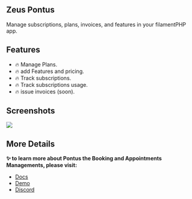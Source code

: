 ## Zeus Pontus

Manage subscriptions, plans, invoices, and features in your filamentPHP app.

## Features

- 🔥 Manage Plans.
- 🔥 add Features and pricing.
- 🔥 Track subscriptions.
- 🔥 Track subscriptions usage.
- 🔥 issue invoices (soon).

## Screenshots

![](https://larazeus.com/images/screenshots/pontus/front-1.png)

## More Details

**✨ to learn more about Pontus the Booking and Appointments Managements, please visit:**

- [Docs](https://larazeus.com/docs/pontus)
- [Demo](https://demo.larazeus.com/admin)
- [Discord](#)
